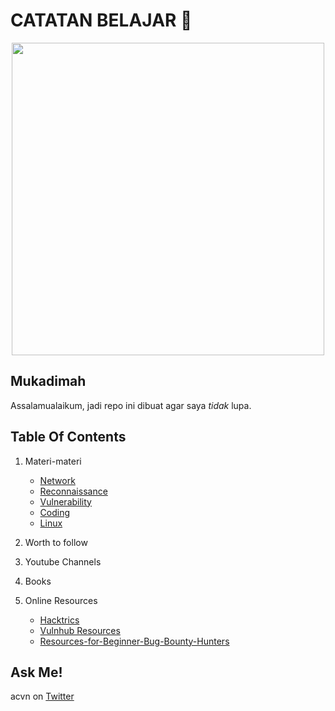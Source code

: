 # CATATAN BELAJAR :rocket:

<p align="center"><img src="https://user-images.githubusercontent.com/52058660/89849631-14093c80-dbb3-11ea-9e04-a67d5758b904.jpg" width="500"></p>

## Mukadimah
Assalamualaikum, jadi repo ini dibuat agar saya *tidak* lupa.

## Table Of Contents
1. Materi-materi
   - [Network](https://github.com/acvn/b3lajar/blob/master/network.md)
   - [Reconnaissance](https://github.com/acvn/b3lajar/blob/master/tool.md)
   - [Vulnerability](https://github.com/acvn/b3lajar/blob/master/vuln)
   - [Coding](https://github.com/acvn/b3lajar/blob/master/code.md)
   - [Linux](https://github.com/acvn/b3lajar/blob/master/linux.md)
   
2. Worth to follow

3. Youtube Channels

4. Books

5. Online Resources
   - [Hacktrics](https://book.hacktricks.xyz/)
   - [Vulnhub Resources](https://www.vulnhub.com/resources/)
   - [Resources-for-Beginner-Bug-Bounty-Hunters](https://github.com/nahamsec/Resources-for-Beginner-Bug-Bounty-Hunters)
   
## Ask Me!
acvn on [Twitter](https://twitter.com/aldi__satria)
